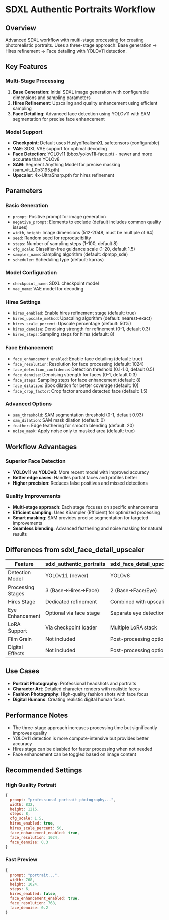 # SDXL Authentic Portraits Workflow

## Overview
Advanced SDXL workflow with multi-stage processing for creating photorealistic portraits. Uses a three-stage approach: Base generation → Hires refinement → Face detailing with YOLOv11 detection.

## Key Features

### Multi-Stage Processing
1. **Base Generation**: Initial SDXL image generation with configurable dimensions and sampling parameters
2. **Hires Refinement**: Upscaling and quality enhancement using efficient sampling
3. **Face Detailing**: Advanced face detection using YOLOv11 with SAM segmentation for precise face enhancement

### Model Support
- **Checkpoint**: Default uses HuslyoRealismXL.safetensors (configurable)
- **VAE**: SDXL VAE support for optimal decoding
- **Face Detection**: YOLOv11 (bbox/yolov11l-face.pt) - newer and more accurate than YOLOv8
- **SAM**: Segment Anything Model for precise masking (sam_vit_l_0b3195.pth)
- **Upscaler**: 4x-UltraSharp.pth for hires refinement

## Parameters

### Basic Generation
- `prompt`: Positive prompt for image generation
- `negative_prompt`: Elements to exclude (default includes common quality issues)
- `width`, `height`: Image dimensions (512-2048, must be multiple of 64)
- `seed`: Random seed for reproducibility
- `steps`: Number of sampling steps (1-100, default 8)
- `cfg_scale`: Classifier-free guidance scale (1-20, default 1.5)
- `sampler_name`: Sampling algorithm (default: dpmpp_sde)
- `scheduler`: Scheduling type (default: karras)

### Model Configuration
- `checkpoint_name`: SDXL checkpoint model
- `vae_name`: VAE model for decoding

### Hires Settings
- `hires_enabled`: Enable hires refinement stage (default: true)
- `hires_upscale_method`: Upscaling algorithm (default: nearest-exact)
- `hires_scale_percent`: Upscale percentage (default: 50%)
- `hires_denoise`: Denoising strength for refinement (0-1, default 0.3)
- `hires_steps`: Sampling steps for hires (default: 8)

### Face Enhancement
- `face_enhancement_enabled`: Enable face detailing (default: true)
- `face_resolution`: Resolution for face processing (default: 1024)
- `face_detection_confidence`: Detection threshold (0.1-1.0, default 0.5)
- `face_denoise`: Denoising strength for faces (0-1, default 0.3)
- `face_steps`: Sampling steps for face enhancement (default: 8)
- `face_dilation`: Bbox dilation for better coverage (default: 10)
- `face_crop_factor`: Crop factor around detected face (default: 1.5)

### Advanced Options
- `sam_threshold`: SAM segmentation threshold (0-1, default 0.93)
- `sam_dilation`: SAM mask dilation (default: 0)
- `feather`: Edge feathering for smooth blending (default: 20)
- `noise_mask`: Apply noise only to masked area (default: true)

## Workflow Advantages

### Superior Face Detection
- **YOLOv11 vs YOLOv8**: More recent model with improved accuracy
- **Better edge cases**: Handles partial faces and profiles better
- **Higher precision**: Reduces false positives and missed detections

### Quality Improvements
- **Multi-stage approach**: Each stage focuses on specific enhancements
- **Efficient sampling**: Uses KSampler (Efficient) for optimized processing
- **Smart masking**: SAM provides precise segmentation for targeted improvements
- **Seamless blending**: Advanced feathering and noise masking for natural results

## Differences from sdxl_face_detail_upscaler

| Feature | sdxl_authentic_portraits | sdxl_face_detail_upscaler |
|---------|--------------------------|---------------------------|
| Detection Model | YOLOv11 (newer) | YOLOv8 |
| Processing Stages | 3 (Base→Hires→Face) | 2 (Base→Face/Eye) |
| Hires Stage | Dedicated refinement | Combined with upscaling |
| Eye Enhancement | Optional via face stage | Separate eye detection |
| LoRA Support | Via checkpoint loader | Multiple LoRA stack |
| Film Grain | Not included | Post-processing option |
| Digital Effects | Not included | Post-processing option |

## Use Cases
- **Portrait Photography**: Professional headshots and portraits
- **Character Art**: Detailed character renders with realistic faces
- **Fashion Photography**: High-quality fashion shots with face focus
- **Digital Humans**: Creating realistic digital human faces

## Performance Notes
- The three-stage approach increases processing time but significantly improves quality
- YOLOv11 detection is more compute-intensive but provides better accuracy
- Hires stage can be disabled for faster processing when not needed
- Face enhancement can be toggled based on image content

## Recommended Settings

### High Quality Portrait
```javascript
{
  prompt: "professional portrait photography...",
  width: 832,
  height: 1216,
  steps: 8,
  cfg_scale: 1.5,
  hires_enabled: true,
  hires_scale_percent: 50,
  face_enhancement_enabled: true,
  face_resolution: 1024,
  face_denoise: 0.3
}
```

### Fast Preview
```javascript
{
  prompt: "portrait...",
  width: 768,
  height: 1024,
  steps: 6,
  hires_enabled: false,
  face_enhancement_enabled: true,
  face_resolution: 768,
  face_denoise: 0.2
}
```